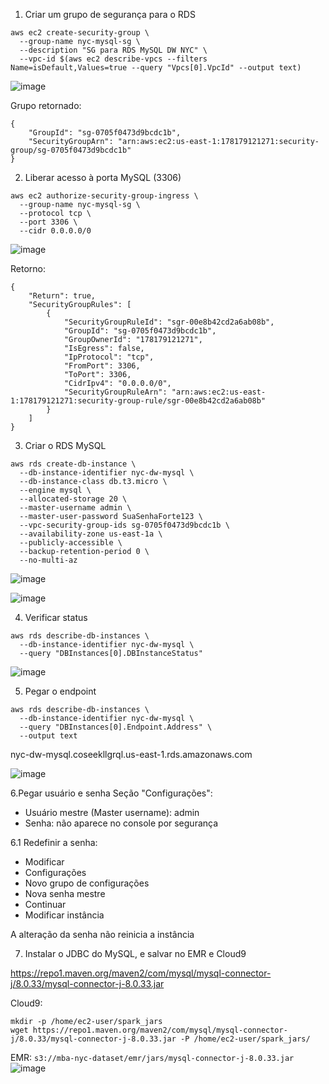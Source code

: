 1. Criar um grupo de segurança para o RDS

```
aws ec2 create-security-group \
  --group-name nyc-mysql-sg \
  --description "SG para RDS MySQL DW NYC" \
  --vpc-id $(aws ec2 describe-vpcs --filters Name=isDefault,Values=true --query "Vpcs[0].VpcId" --output text)
```

![image](https://github.com/user-attachments/assets/3d1af60f-546c-459f-b232-20202d48e50a)

Grupo retornado:
```
{
    "GroupId": "sg-0705f0473d9bcdc1b",
    "SecurityGroupArn": "arn:aws:ec2:us-east-1:178179121271:security-group/sg-0705f0473d9bcdc1b"
}
```

2. Liberar acesso à porta MySQL (3306)

```
aws ec2 authorize-security-group-ingress \
  --group-name nyc-mysql-sg \
  --protocol tcp \
  --port 3306 \
  --cidr 0.0.0.0/0
```
![image](https://github.com/user-attachments/assets/cc4729eb-578a-48e8-95de-fcf0949eb807)

Retorno:
```
{
    "Return": true,
    "SecurityGroupRules": [
        {
            "SecurityGroupRuleId": "sgr-00e8b42cd2a6ab08b",
            "GroupId": "sg-0705f0473d9bcdc1b",
            "GroupOwnerId": "178179121271",
            "IsEgress": false,
            "IpProtocol": "tcp",
            "FromPort": 3306,
            "ToPort": 3306,
            "CidrIpv4": "0.0.0.0/0",
            "SecurityGroupRuleArn": "arn:aws:ec2:us-east-1:178179121271:security-group-rule/sgr-00e8b42cd2a6ab08b"
        }
    ]
}
```
3. Criar o RDS MySQL

```
aws rds create-db-instance \
  --db-instance-identifier nyc-dw-mysql \
  --db-instance-class db.t3.micro \
  --engine mysql \
  --allocated-storage 20 \
  --master-username admin \
  --master-user-password SuaSenhaForte123 \
  --vpc-security-group-ids sg-0705f0473d9bcdc1b \
  --availability-zone us-east-1a \
  --publicly-accessible \
  --backup-retention-period 0 \
  --no-multi-az

```
![image](https://github.com/user-attachments/assets/d9c78ba6-eb3d-446d-9b55-caead2d065a6)

![image](https://github.com/user-attachments/assets/682eca06-631e-4dc2-b9de-0245c5409502)

4. Verificar status

```
aws rds describe-db-instances \
  --db-instance-identifier nyc-dw-mysql \
  --query "DBInstances[0].DBInstanceStatus"
```
![image](https://github.com/user-attachments/assets/2c6fcc00-bd4a-45a3-bb84-b19a2af230f4)

5. Pegar o endpoint

```
aws rds describe-db-instances \
  --db-instance-identifier nyc-dw-mysql \
  --query "DBInstances[0].Endpoint.Address" \
  --output text
```
nyc-dw-mysql.coseekllgrql.us-east-1.rds.amazonaws.com

![image](https://github.com/user-attachments/assets/ed51b034-fa6a-4ad3-904a-d08d5c2b9fc2)

6.Pegar usuário e senha
Seção "Configurações":
- Usuário mestre (Master username): admin
- Senha: não aparece no console por segurança

6.1 Redefinir a senha:

- Modificar
- Configurações
- Novo grupo de configurações
- Nova senha mestre
- Continuar
- Modificar instância

A alteração da senha não reinicia a instância

7. Instalar o JDBC do MySQL, e salvar no EMR e Cloud9

https://repo1.maven.org/maven2/com/mysql/mysql-connector-j/8.0.33/mysql-connector-j-8.0.33.jar


Cloud9:
```
mkdir -p /home/ec2-user/spark_jars
wget https://repo1.maven.org/maven2/com/mysql/mysql-connector-j/8.0.33/mysql-connector-j-8.0.33.jar -P /home/ec2-user/spark_jars/
```

EMR:
```s3://mba-nyc-dataset/emr/jars/mysql-connector-j-8.0.33.jar```
![image](https://github.com/user-attachments/assets/d7183673-c428-41af-9c37-bc067c11a23e)

